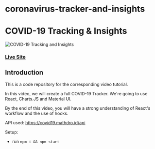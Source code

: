 # coronavirus-tracker-and-insights

# COVID-19 Tracking & Insights
![COVID-19 Tracking and Insights](https://gifs.com/gif/covid-19-tracking-insights-81rM1o.gif)

### [Live Site](https://covid19statswebsite.netlify.com/)

## Introduction
This is a code repository for the corresponding video tutorial. 

In this video, we will create a full COVID-19 Tracker. We're going to use React, Charts.JS and Material UI.

By the end of this video, you will have a strong understanding of React's workflow and the use of hooks.

API used: https://covid19.mathdro.id/api

Setup:
- run ```npm i && npm start```
